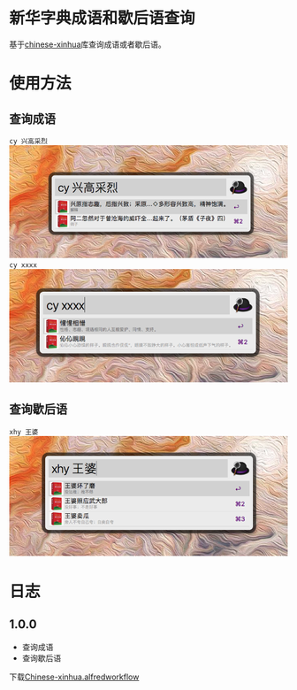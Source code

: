# 新华字典成语和歇后语查询

基于[chinese-xinhua](https://github.com/pwxcoo/chinese-xinhua)库查询成语或者歇后语。

# 使用方法

## 查询成语

`cy 兴高采烈`  
![兴高采烈](imgs/cy_xgcl.png)
`cy xxxx`  
![xxxx](imgs/cy_xxxx.png)
## 查询歇后语

`xhy 王婆`  
![王婆](imgs/xhy_wp.png)
# 日志

## 1.0.0
-   查询成语
-   查询歇后语

下载[Chinese-xinhua.alfredworkflow](https://github.com/kiyonlin/chinese-xinhua-alfred/releases/download/V1.0.0/Chinese-xinhua.alfredworkflow)
